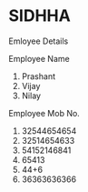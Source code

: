 # SIDHHA
Emloyee Details

Employee Name
1. Prashant
2. Vijay
3. Nilay

Employee Mob No.

1. 32544654654
2. 32514654633
3. 54152146841
4. 65413
5. 44+6
6. 36363636366
